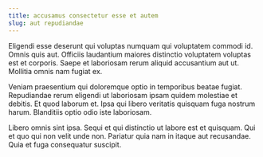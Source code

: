 ```yaml
---
title: accusamus consectetur esse et autem
slug: aut repudiandae
---
```


Eligendi esse deserunt qui voluptas numquam qui voluptatem commodi id. Omnis quis aut. Officiis laudantium maiores distinctio voluptatem voluptas est et corporis. Saepe et laboriosam rerum aliquid accusantium aut ut. Mollitia omnis nam fugiat ex.

Veniam praesentium qui doloremque optio in temporibus beatae fugiat. Repudiandae rerum eligendi ut laboriosam ipsam quidem molestiae et debitis. Et quod laborum et. Ipsa qui libero veritatis quisquam fuga nostrum harum. Blanditiis optio odio iste laboriosam.

Libero omnis sint ipsa. Sequi et qui distinctio ut labore est et quisquam. Qui et quo qui non velit unde non. Pariatur quia nam in itaque aut recusandae. Quia et fuga consequatur suscipit.
